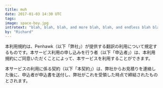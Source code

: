 ```yaml
---
title: muh
date: 2017-01-03 14:30 UTC
tags:
image: space-boy.jpg
introtext: "blah, blah, blah, and more blah, blah, and endless blah blah, blah, because blah, blah, blah goes on for ever and ever and ever."
by: "Richard"
---
```


<style>
    .blog-hero {
        background: url("/images/blog-images/space-boy.jpg");
        background-size: cover;
        }
</style>

<div class="blog-single-column">
        <p>本利用規約は、Penhawk（以下「弊社」）が提供する翻訳の利用について規定するものです。本サービス利用の申し込みを行う者（以下「申込者」）は、本利用規約にご同意いただくことによって、本サービスを利用することができます。</p>
        <p>本サービスの利用に係る契約（以下「本契約」）は、弊社からお見積りを連絡した後に、申込者が申込書を送付し、弊社がこれを受領した時点で締結されたものとされます。</p>
</div>